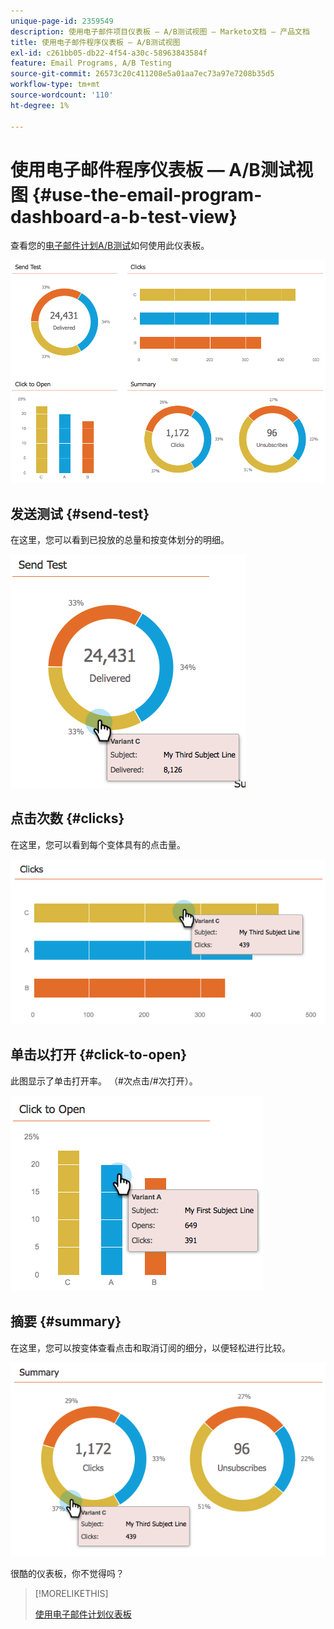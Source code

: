 ```yaml
---
unique-page-id: 2359549
description: 使用电子邮件项目仪表板 — A/B测试视图 — Marketo文档 — 产品文档
title: 使用电子邮件程序仪表板 — A/B测试视图
exl-id: c261bb05-db22-4f54-a30c-58963843584f
feature: Email Programs, A/B Testing
source-git-commit: 26573c20c411208e5a01aa7ec73a97e7208b35d5
workflow-type: tm+mt
source-wordcount: '110'
ht-degree: 1%

---
```


# 使用电子邮件程序仪表板 — A/B测试视图 {#use-the-email-program-dashboard-a-b-test-view}

查看您的[电子邮件计划A/B测试](/help/marketo/product-docs/email-marketing/email-programs/email-program-actions/email-test-a-b-test/add-an-a-b-test.md)如何使用此仪表板。

![](assets/image2014-9-12-16-3a14-3a28.png)

## 发送测试 {#send-test}

在这里，您可以看到已投放的总量和按变体划分的明细。

![](assets/image2014-9-12-16-3a16-3a2.png)

## 点击次数 {#clicks}

在这里，您可以看到每个变体具有的点击量。

![](assets/image2014-9-12-16-3a16-3a20.png)

## 单击以打开 {#click-to-open}

此图显示了单击打开率。 （#次点击/#次打开）。

![](assets/image2014-9-12-16-3a16-3a36.png)

## 摘要 {#summary}

在这里，您可以按变体查看点击和取消订阅的细分，以便轻松进行比较。

![](assets/image2014-9-12-16-3a16-3a45.png)

很酷的仪表板，你不觉得吗？

>[!MORELIKETHIS]
>
>[使用电子邮件计划仪表板](/help/marketo/product-docs/email-marketing/email-programs/email-program-data/use-the-email-program-dashboard.md)
